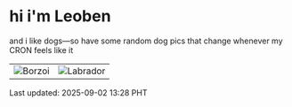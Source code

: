 # hi i'm Leoben

and i like dogs—so have some random dog pics that change whenever my CRON feels like it

|  |  |
|--------|----------|
| ![Borzoi](https://random-dog-vercel.vercel.app/api/random-borzoi?v=1756790918) | ![Labrador](https://random-dog-vercel.vercel.app/api/random-labrador?v=1756790918) |

Last updated: 2025-09-02 13:28 PHT
